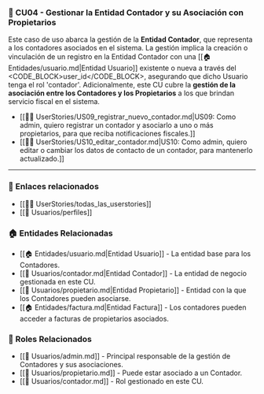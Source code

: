 ### 🔸 CU04 - Gestionar la Entidad Contador y su Asociación con Propietarios

Este caso de uso abarca la gestión de la **Entidad Contador**, que representa a los contadores asociados en el sistema. La gestión implica la creación o vinculación de un registro en la Entidad Contador con una [[🏠 Entidades/usuario.md|Entidad Usuario]] existente o nueva a través del <CODE_BLOCK>user_id</CODE_BLOCK>, asegurando que dicho Usuario tenga el rol 'contador'. Adicionalmente, este CU cubre la **gestión de la asociación entre los Contadores y los Propietarios** a los que brindan servicio fiscal en el sistema.

- [[🧑‍💻 UserStories/US09_registrar_nuevo_contador.md|US09: Como admin, quiero registrar un contador y asociarlo a uno o más propietarios, para que reciba notificaciones fiscales.]]
- [[🧑‍💻 UserStories/US10_editar_contador.md|US10: Como admin, quiero editar o cambiar los datos de contacto de un contador, para mantenerlo actualizado.]]

---

### 📎 Enlaces relacionados
- [[🧑‍💻 UserStories/todas_las_userstories]]
- [[👥 Usuarios/perfiles]]

### 🏠 Entidades Relacionadas
- [[🏠 Entidades/usuario.md|Entidad Usuario]] - La entidad base para los Contadores.
- [[👥 Usuarios/contador.md|Entidad Contador]] - La entidad de negocio gestionada en este CU.
- [[👥 Usuarios/propietario.md|Entidad Propietario]] - Entidad con la que los Contadores pueden asociarse.
- [[🏠 Entidades/factura.md|Entidad Factura]] - Los contadores pueden acceder a facturas de propietarios asociados.

### 👥 Roles Relacionados
- [[👥 Usuarios/admin.md]] - Principal responsable de la gestión de Contadores y sus asociaciones.
- [[👥 Usuarios/propietario.md]] - Puede estar asociado a un Contador.
- [[👥 Usuarios/contador.md]] - Rol gestionado en este CU.
